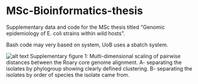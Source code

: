 # MSc-Bioinformatics-thesis
Supplementary data and code for the MSc thesis titled "Genomic  epidemiology of E. coli strains within wild hosts".

Bash code may very based on system, UoB uses a sbatch system.


![alt text](https://github.com/Lamm-a/MSc-Bioinformatics-thesis/blob/master/supplementary%20figure%201.png)
Supplementary figure 1: Multi-dimensional scaling of pairwise distances between the Roary core genome alignment. A- separating the isolates by phylogroup showing clearly defined clustering. B- separating the isolates by order of species the isolate came from.

